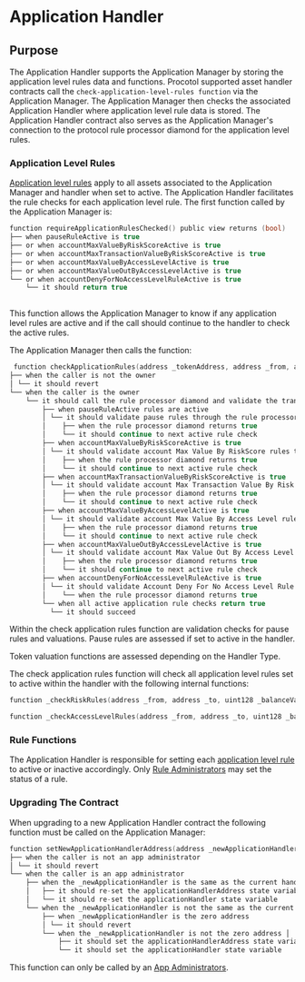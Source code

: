 # Application Handler

## Purpose

The Application Handler supports the Application Manager by storing the application level rules data and functions. Procotol supported asset handler contracts call the `check-application-level-rules function` via the Application Manager. The Application Manager then checks the associated Application Handler where application level rule data is stored. The Application Handler contract also serves as the Application Manager's connection to the protocol rule processor diamond for the application level rules.


### Application Level Rules

[Application level rules](./APPLICATION-RULES-LIST.md) apply to all assets associated to the Application Manager and handler when set to active. The Application Handler facilitates the rule checks for each application level rule. The first function called by the Application Manager is: 

```c
function requireApplicationRulesChecked() public view returns (bool)
├── when pauseRuleActive is true 
├── or when accountMaxValueByRiskScoreActive is true
├── or when accountMaxTransactionValueByRiskScoreActive is true
├── or when accountMaxValueByAccessLevelActive is true
├── or when accountMaxValueOutByAccessLevelActive is true
└── or when accountDenyForNoAccessLevelRuleActive is true
    └── it should return true
    
```
This function allows the Application Manager to know if any application level rules are active and if the call should continue to the handler to check the active rules. 

The Application Manager then calls the function: 
```c
 function checkApplicationRules(address _tokenAddress, address _from, address _to, uint256 _amount, uint16 _nftValuationLimit, uint256 _tokenId, ActionTypes _action, HandlerTypes _handlerType) external onlyOwner returns (bool)
├── when the caller is not the owner
│ └── it should revert
└── when the caller is the owner
    └── it should call the rule processor diamond and validate the transaction when application level rules are active 
        ├── when pauseRuleActive rules are active 
        │ └── it should validate pause rules through the rule processor diamond 
        │    ├── when the rule processor diamond returns true 
        │    └── it should continue to next active rule check 
        ├── when accountMaxValueByRiskScoreActive is true 
        │ └── it should validate account Max Value By RiskScore rules through the rule processor diamond 
        │    ├── when the rule processor diamond returns true 
        │    └── it should continue to next active rule check
        ├── when accountMaxTransactionValueByRiskScoreActive is true 
        │ └── it should validate account Max Transaction Value By Risk Score rules through the rule processor diamond 
        │    ├── when the rule processor diamond returns true 
        │    └── it should continue to next active rule check
        ├── when accountMaxValueByAccessLevelActive is true 
        │ └── it should validate account Max Value By Access Level rules through the rule processor diamond 
        │    ├── when the rule processor diamond returns true 
        │    └── it should continue to next active rule check
        ├── when accountMaxValueOutByAccessLevelActive is true 
        │ └── it should validate account Max Value Out By Access Level rules through the rule processor diamond 
        │    ├── when the rule processor diamond returns true 
        │    └── it should continue to next active rule check
        ├── when accountDenyForNoAccessLevelRuleActive is true 
        │ └── it should validate Account Deny For No Access Level Rule rules through the rule processor diamond 
        │    └── when the rule processor diamond returns true 
        └── when all active application rule checks return true
          └── it should succeed


```
Within the check application rules function are validation checks for pause rules and valuations. Pause rules are assessed if set to active in the handler. 

Token valuation functions are assessed depending on the Handler Type. 

The check application rules function will check all application level rules set to active within the handler with the following internal functions:

```c
function _checkRiskRules(address _from, address _to, uint128 _balanceValuation, uint128 _transferValuation) internal 
```

```c
function _checkAccessLevelRules(address _from, address _to, uint128 _balanceValuation, uint128 _transferValuation) internal
```

### Rule Functions 

The Application Handler is responsible for setting each [application level rule](./APPLICATION-RULES-LIST.md) to active or inactive accordingly. Only [Rule Administrators](../../../permissions/ADMIN-ROLES.md) may set the status of a rule.  

### Upgrading The Contract

When upgrading to a new Application Handler contract the following function must be called on the Application Manager:

```c
function setNewApplicationHandlerAddress(address _newApplicationHandler) external onlyRole(APP_ADMIN_ROLE)
├── when the caller is not an app administrator
│ └── it should revert
└── when the caller is an app administrator
    ├── when the _newApplicationHandler is the same as the current handler address │
    │   ├── it should re-set the applicationHandlerAddress state variable
    │   └── it should re-set the applicationHandler state variable
    └── when the _newApplicationHandler is not the same as the current handler address │
        ├── when _newApplicationHandler is the zero address
        │ └── it should revert
        └── when the _newApplicationHandler is not the zero address │
            ├── it should set the applicationHandlerAddress state variable
            └── it should set the applicationHandler state variable
```
This function can only be called by an [App Administrators](../../../permissions/ADMIN-ROLES.md).